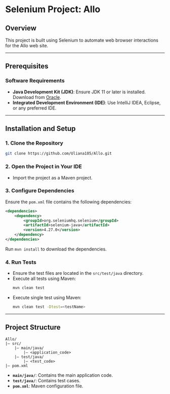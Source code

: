 # Selenium Project: Allo

## Overview
This project is built using Selenium to automate web browser interactions for the Allo web site.

---

## Prerequisites

### Software Requirements
- **Java Development Kit (JDK)**: Ensure JDK 11 or later is installed. Download from [Oracle](https://www.oracle.com/java/technologies/javase-jdk11-downloads.html).
- **Integrated Development Environment (IDE)**: Use IntelliJ IDEA, Eclipse, or any preferred IDE.

---

## Installation and Setup

### 1. Clone the Repository
```bash
git clone https://github.com/Uliana105/Allo.git
```

### 2. Open the Project in Your IDE
- Import the project as a Maven project.

### 3. Configure Dependencies
Ensure the `pom.xml` file contains the following dependencies:
```xml
<dependencies>
    <dependency>
        <groupId>org.seleniumhq.selenium</groupId>
        <artifactId>selenium-java</artifactId>
        <version>4.27.0</version>
    </dependency>
</dependencies>
```
Run `mvn install` to download the dependencies.

### 4. Run Tests
- Ensure the test files are located in the `src/test/java` directory.
- Execute all tests using Maven:
  ```bash
  mvn clean test
  ```
- Execute single test using Maven:
  ```bash
  mvn clean test -Dtest=<testName>
  ```

---

## Project Structure
```
Allo/
|— src/
    |— main/java/
        |— <application_code>
    |— test/java/
        |— <test_code>
|— pom.xml
```
- **`main/java/`**: Contains the main application code.
- **`test/java/`**: Contains test cases.
- **`pom.xml`**: Maven configuration file.



